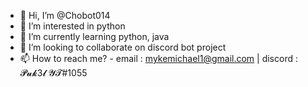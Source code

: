 - 👋 Hi, I’m @Chobot014
- 👀 I’m interested in python
- 🌱 I’m currently learning python, java
- 💞️ I’m looking to collaborate on discord bot project
- 📫 How to reach me? - email : mykemichael1@gmail.com | discord : 𝓟𝓾𝓴3𝓵 𝓨𝓣#1055

<!---
Chobot014/Chobot014 is a ✨ special ✨ repository because its `README.md` (this file) appears on your GitHub profile.
You can click the Preview link to take a look at your changes.
--->
